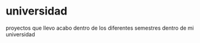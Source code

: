 # universidad
proyectos que llevo acabo dentro de los diferentes semestres dentro de mi universidad
